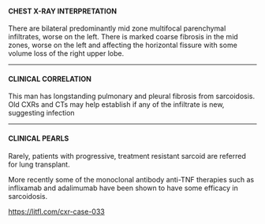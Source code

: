 #### CHEST X-RAY INTERPRETATION

There are bilateral predominantly mid zone multifocal parenchymal infiltrates, worse on the left. There is marked coarse fibrosis in the mid zones, worse on the left and affecting the horizontal fissure with some volume loss of the right upper lobe.

---------------
#### CLINICAL CORRELATION

This man has longstanding pulmonary and pleural fibrosis from sarcoidosis. Old CXRs and CTs may help establish if any of the infiltrate is new, suggesting infection

---------------
#### CLINICAL PEARLS

Rarely, patients with progressive, treatment resistant sarcoid are referred for lung transplant.

More recently some of the monoclonal antibody anti-TNF therapies such as inflixamab and adalimumab have been shown to have some efficacy in sarcoidosis.


<https://litfl.com/cxr-case-033>